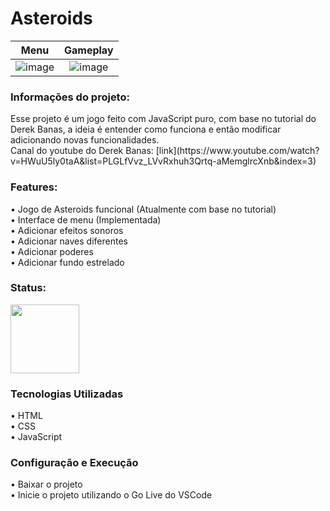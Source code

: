 <h1> Asteroids </h1> 

Menu             |  Gameplay
:-------------------------:|:-------------------------:
![image](https://github.com/user-attachments/assets/4f549f2c-336d-4fb4-a782-9e448599d991)  |  ![image](https://github.com/user-attachments/assets/b08faf83-74cb-4bed-ab58-cae8c220ee25)

<h3>Informações do projeto: </h3>
Esse projeto é um jogo feito com JavaScript puro, com base no tutorial do Derek Banas, a ideia é entender como funciona e então modificar adicionando novas funcionalidades.<br>
Canal do youtube do Derek Banas: [link](https://www.youtube.com/watch?v=HWuU5ly0taA&list=PLGLfVvz_LVvRxhuh3Qrtq-aMemglrcXnb&index=3)

<h3>Features: </h3>
• Jogo de Asteroids funcional (Atualmente com base no tutorial) <br>
• Interface de menu (Implementada) <br>
• Adicionar efeitos sonoros<br>
• Adicionar naves diferentes<br>
• Adicionar poderes<br>
• Adicionar fundo estrelado<br>

<h3>Status: </h3> 
<img width="110px" src="https://i.imgur.com/yUlXqQK.png">

<h3> Tecnologias Utilizadas</h3> 
• HTML<br>
• CSS<br>
• JavaScript<br>

<h3> Configuração e Execução</h3>
• Baixar o projeto<br>
• Inicie o projeto utilizando o Go Live do VSCode<br>
